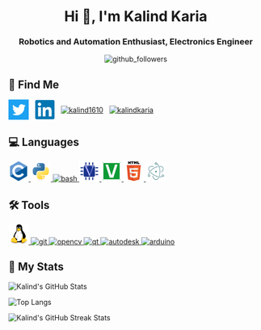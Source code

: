
<h1 align="center">Hi 👋, I'm Kalind Karia</h1>
<h3 align="center">Robotics and Automation Enthusiast, Electronics Engineer</h3>

<p align="center">
    <!-- <img src="https://komarev.com/ghpvc/?username=kalindkaria&label=Profile%20views&color=0e75b6&style=flat" alt="kalindkaria" /> -->
    <img src="https://img.shields.io/github/followers/kalindkaria?style=social" alt="github_followers"/>
</p>


## :mag_right: Find Me

<p align="left">
    <!--<a href="https://dev.to/kalindkaria" target="blank"><img align="center" src="https://cdn.jsdelivr.net/npm/simple-icons@3.0.1/icons/dev-dot-to.svg" alt="kalindkaria" height="30" width="40" /></a>-->
    <a href="https://twitter.com/KalindKaria" target="blank"><img align="center" src="https://raw.githubusercontent.com/edent/SuperTinyIcons/master/images/svg/twitter.svg" alt="kalindkaria" height="40" width="40" /></a>&nbsp;&nbsp;
    <a href="https://www.linkedin.com/in/kalind-karia/" target="blank"><img align="center" src="https://raw.githubusercontent.com/devicons/devicon/master/icons/linkedin/linkedin-original.svg" alt="kalind-karia" height="40" width="40" /></a>&nbsp;&nbsp;
    <a href="https://www.codechef.com/users/kalind1610" target="blank"><img align="center" src="https://avatars1.githubusercontent.com/u/11960354" alt="kalind1610" height="40" width="40" /></a>&nbsp;&nbsp;
    <!--https://cdn.jsdelivr.net/npm/simple-icons@3.1.0/icons/codechef.svg-->
    <a href="https://medium.com/@kalindkaria" target="blank"><img align="center" src="https://cdn.jsdelivr.net/npm/simple-icons@3.0.1/icons/medium.svg" alt="kalindkaria" height="40" width="40" /></a>
</p>


## :computer: Languages

<p align="left">
  <a href="https://www.cprogramming.com/" target="_blank"> <img src="https://raw.githubusercontent.com/devicons/devicon/master/icons/c/c-original.svg" alt="c" width="40" height="40"/> </a>
  <a href="https://www.python.org" target="_blank"> <img src="https://raw.githubusercontent.com/devicons/devicon/master/icons/python/python-original.svg" alt="python" width="40" height="40"/> </a>
  <a href="https://www.gnu.org/software/bash/" target="_blank"> <img src="https://www.vectorlogo.zone/logos/gnu_bash/gnu_bash-icon.svg" alt="bash" width="40" height="40"/> </a>
  <a href="https://www.javatpoint.com/verilog" target="_blank"> <img src="https://raw.githubusercontent.com/vscode-icons/vscode-icons/master/icons/file_type_verilog.svg" alt="verilog" width="40" height="40"/> </a>
  <a href="https://www.javatpoint.com/verilog" target="_blank"> <img src="https://raw.githubusercontent.com/vscode-icons/vscode-icons/master/icons/file_type_vhdl.svg" alt="vhdl" width="40" height="40"/> </a>
  <a href="https://www.w3.org/html/" target="_blank"> <img src="https://raw.githubusercontent.com/devicons/devicon/master/icons/html5/html5-original-wordmark.svg" alt="html5" width="40" height="40"/> </a>
  <a href="https://www.electronjs.org" target="_blank"> <img src="https://raw.githubusercontent.com/devicons/devicon/master/icons/electron/electron-original.svg" alt="electron" width="40" height="40"/> </a>
</p>


## :hammer_and_wrench: Tools

<p align="left">
  <a href="https://www.linux.org/" target="_blank"> <img src="https://raw.githubusercontent.com/devicons/devicon/master/icons/linux/linux-original.svg" alt="linux" width="40" height="40"/> </a>
  <a href="https://git-scm.com/" target="_blank"> <img src="https://www.vectorlogo.zone/logos/git-scm/git-scm-icon.svg" alt="git" width="40" height="40"/> </a>
  <a href="https://opencv.org/" target="_blank"> <img src="https://www.vectorlogo.zone/logos/opencv/opencv-icon.svg" alt="opencv" width="40" height="40"/> </a>
  <a href="https://www.qt.io/" target="_blank"> <img src="https://upload.wikimedia.org/wikipedia/commons/0/0b/Qt_logo_2016.svg" alt="qt" width="40" height="40"/> </a>
    <a href="https://www.autodesk.in/" target="_blank"> <img src="https://upload.wikimedia.org/wikipedia/commons/0/0a/Autodesk_Logo_A_only.svg" alt="autodesk" width="40" height="40"/> </a>
  <a href="https://www.arduino.cc/" target="_blank"> <img src="https://cdn.worldvectorlogo.com/logos/arduino-1.svg" alt="arduino" width="40" height="40"/> </a>
</p>


## :rocket: My Stats

![Kalind's GitHub Stats](https://github-readme-stats.vercel.app/api/?username=kalindkaria&count_private=true&show_icons=true&theme=radical)
<!-- &include_all_commits=true -->

<!-- <p>&nbsp;<img align="left" src="https://github-readme-stats.vercel.app/api/top-langs?username=kalindkaria&show_icons=true&theme=radical&locale=en&layout=compact" alt="kalindkaria" /></p> -->

![Top Langs](https://github-readme-stats.vercel.app/api/top-langs/?username=kalindkaria&theme=radical&layout=compact)

<!-- <p>&nbsp;<img align="center" src="https://github-readme-stats.vercel.app/api?username=kalindkaria&show_icons=true&theme=radical&locale=en" alt="kalindkaria" /></p> -->

![Kalind's GitHub Streak Stats](https://github-readme-streak-stats.herokuapp.com/?user=kalindkaria&theme=radical)

<!-- <p>&nbsp;<img align="left" src="https://github-readme-streak-stats.herokuapp.com/?user=kalindkaria&theme=dark" alt="kalindkaria" /></p> -->

<!-- [](https://activity-graph.herokuapp.com/graph?username=kalindkaria&bg_color=0D1117&color=e05397&line=e05397&point=FFFFFF&hide_border=true) -->
<!-- <img alt="Github Activity Graph" src="https://activity-graph.herokuapp.com/graph?username=kalindkaria&bg_color=0D1117&color=e05397&line=e05397&point=FFFFFF&hide_border=true"> -->

<!--

### Hi there 👋 I'm Kalind

**kalindkaria/kalindkaria** is a ✨ _special_ ✨ repository because its `README.md` (this file) appears on your GitHub profile.

Here are some ideas to get you started:

- 🔭 I’m currently working on ...
- 🌱 I’m currently learning ...
- 👯 I’m looking to collaborate on ...
- 🤔 I’m looking for help with ...
- 💬 Ask me about ...
- 📫 How to reach me: ...
- 😄 Pronouns: ...
- ⚡ Fun fact: ...

-->
